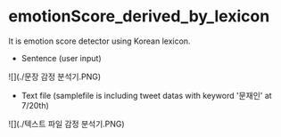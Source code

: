 # emotionScore_derived_by_lexicon
It is emotion score detector using Korean lexicon.

* Sentence (user input)

![](./문장 감정 분석기.PNG)

* Text file (samplefile is including tweet datas with keyword '문재인' at 7/20th)

![](./텍스트 파일 감정 분석기.PNG)

